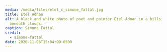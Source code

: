 ```yaml
---
media: /media/files/etel_c_simone_fattal.jpg
title: Etel Adnan
alt: A black and white photo of poet and painter Etel Adnan in a hillside meadow
  beneath clouds.
caption: Simone Fattal
credit:
  - simone-fattal
date: 2020-11-06T15:04:00-0500
---
```

